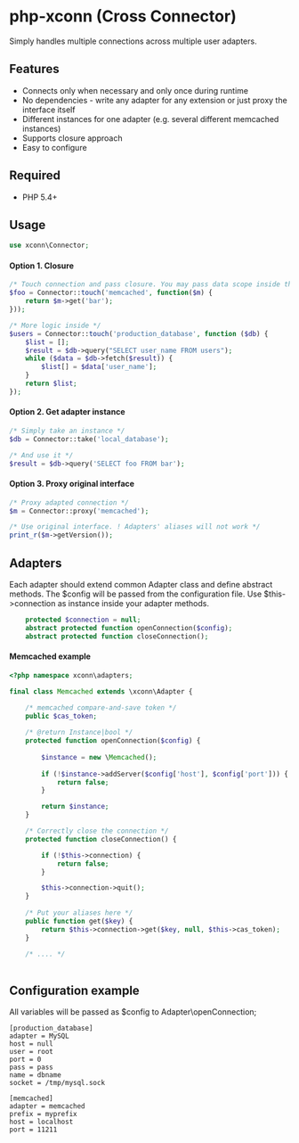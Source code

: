 php-xconn (Cross Connector)
============
Simply handles multiple connections across multiple user adapters.

Features
----------
- Connects only when necessary and only once during runtime
- No dependencies - write any adapter for any extension or just proxy the interface itself
- Different instances for one adapter (e.g. several different memcached instances)
- Supports closure approach
- Easy to configure

Required
----------
- PHP 5.4+

Usage 
----------
```php
use xconn\Connector;
```

#### Option 1. Closure
```php
/* Touch connection and pass closure. You may pass data scope inside through 'use' */
$foo = Connector::touch('memcached', function($m) {
    return $m->get('bar');
}));

/* More logic inside */
$users = Connector::touch('production_database', function ($db) {
    $list = [];
    $result = $db->query("SELECT user_name FROM users");
    while ($data = $db->fetch($result)) {
        $list[] = $data['user_name'];
    }
    return $list;
});
```

#### Option 2. Get adapter instance
```php
/* Simply take an instance */
$db = Connector::take('local_database');

/* And use it */
$result = $db->query('SELECT foo FROM bar');
```

#### Option 3. Proxy original interface
```php
/* Proxy adapted connection */
$m = Connector::proxy('memcached');

/* Use original interface. ! Adapters' aliases will not work */
print_r($m->getVersion());
```


Adapters
----------

Each adapter should extend common Adapter class and define abstract methods. The $config will be passed from the configuration file. Use $this->connection as instance inside your adapter methods.

```php
    protected $connection = null;
    abstract protected function openConnection($config);
    abstract protected function closeConnection();
```

#### Memcached example
```php
<?php namespace xconn\adapters;

final class Memcached extends \xconn\Adapter {

    /* memcached compare-and-save token */
    public $cas_token;
    
    /* @return Instance|bool */
    protected function openConnection($config) {
    
        $instance = new \Memcached();
        
        if (!$instance->addServer($config['host'], $config['port'])) {
            return false;
        }

        return $instance;
    }

    /* Correctly close the connection */
    protected function closeConnection() {

        if (!$this->connection) {
            return false;
        }

        $this->connection->quit();
    }
    
    /* Put your aliases here */
    public function get($key) {
        return $this->connection->get($key, null, $this->cas_token);
    }
    
    /* .... */
    
```

Configuration example
----------
All variables will be passed as $config to Adapter\openConnection;

    [production_database]
    adapter = MySQL
    host = null
    user = root
    port = 0
    pass = pass
    name = dbname
    socket = /tmp/mysql.sock
    
    [memcached]
    adapter = memcached
    prefix = myprefix
    host = localhost
    port = 11211
